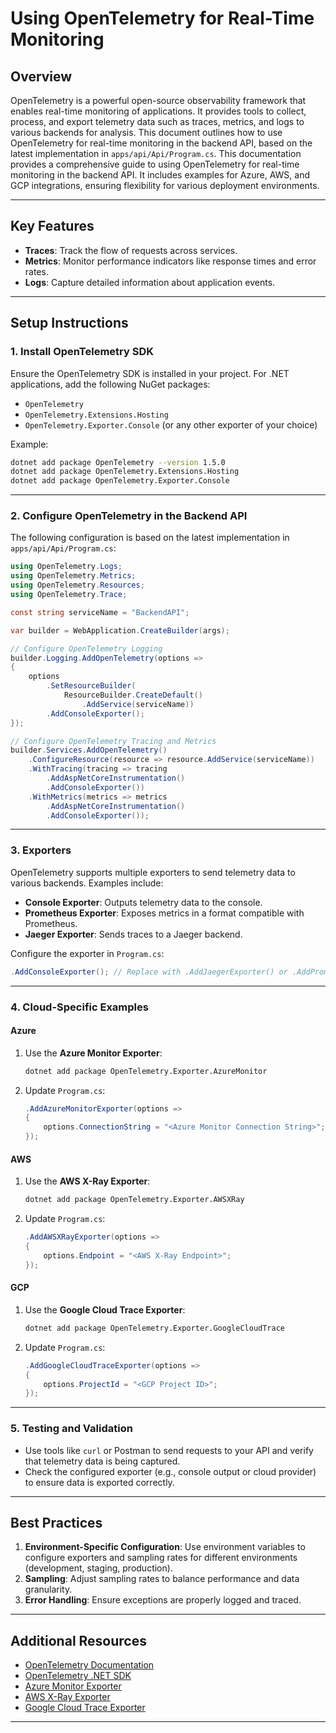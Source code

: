 # Using OpenTelemetry for Real-Time Monitoring

## Overview

OpenTelemetry is a powerful open-source observability framework that enables real-time monitoring of applications. It provides tools to collect, process, and export telemetry data such as traces, metrics, and logs to various backends for analysis.
This document outlines how to use OpenTelemetry for real-time monitoring in the backend API, based on the latest implementation in `apps/api/Api/Program.cs`.
This documentation provides a comprehensive guide to using OpenTelemetry for real-time monitoring in the backend API. It includes examples for Azure, AWS, and GCP integrations, ensuring flexibility for various deployment environments.

---

## Key Features

- **Traces**: Track the flow of requests across services.
- **Metrics**: Monitor performance indicators like response times and error rates.
- **Logs**: Capture detailed information about application events.

---

## Setup Instructions

### 1. Install OpenTelemetry SDK

Ensure the OpenTelemetry SDK is installed in your project. For .NET applications, add the following NuGet packages:

- `OpenTelemetry`
- `OpenTelemetry.Extensions.Hosting`
- `OpenTelemetry.Exporter.Console` (or any other exporter of your choice)

Example:

```bash
dotnet add package OpenTelemetry --version 1.5.0
dotnet add package OpenTelemetry.Extensions.Hosting
dotnet add package OpenTelemetry.Exporter.Console
```

---

### 2. Configure OpenTelemetry in the Backend API

The following configuration is based on the latest implementation in `apps/api/Api/Program.cs`:

```csharp
using OpenTelemetry.Logs;
using OpenTelemetry.Metrics;
using OpenTelemetry.Resources;
using OpenTelemetry.Trace;

const string serviceName = "BackendAPI";

var builder = WebApplication.CreateBuilder(args);

// Configure OpenTelemetry Logging
builder.Logging.AddOpenTelemetry(options =>
{
    options
        .SetResourceBuilder(
            ResourceBuilder.CreateDefault()
                .AddService(serviceName))
        .AddConsoleExporter();
});

// Configure OpenTelemetry Tracing and Metrics
builder.Services.AddOpenTelemetry()
    .ConfigureResource(resource => resource.AddService(serviceName))
    .WithTracing(tracing => tracing
        .AddAspNetCoreInstrumentation()
        .AddConsoleExporter())
    .WithMetrics(metrics => metrics
        .AddAspNetCoreInstrumentation()
        .AddConsoleExporter());
```

---

### 3. Exporters

OpenTelemetry supports multiple exporters to send telemetry data to various backends. Examples include:

- **Console Exporter**: Outputs telemetry data to the console.
- **Prometheus Exporter**: Exposes metrics in a format compatible with Prometheus.
- **Jaeger Exporter**: Sends traces to a Jaeger backend.

Configure the exporter in `Program.cs`:

```csharp
.AddConsoleExporter(); // Replace with .AddJaegerExporter() or .AddPrometheusExporter()
```

---

### 4. Cloud-Specific Examples

#### Azure

1. Use the **Azure Monitor Exporter**:
   ```bash
   dotnet add package OpenTelemetry.Exporter.AzureMonitor
   ```
2. Update `Program.cs`:
   ```csharp
   .AddAzureMonitorExporter(options =>
   {
       options.ConnectionString = "<Azure Monitor Connection String>";
   });
   ```

#### AWS

1. Use the **AWS X-Ray Exporter**:
   ```bash
   dotnet add package OpenTelemetry.Exporter.AWSXRay
   ```
2. Update `Program.cs`:
   ```csharp
   .AddAWSXRayExporter(options =>
   {
       options.Endpoint = "<AWS X-Ray Endpoint>";
   });
   ```

#### GCP

1. Use the **Google Cloud Trace Exporter**:
   ```bash
   dotnet add package OpenTelemetry.Exporter.GoogleCloudTrace
   ```
2. Update `Program.cs`:
   ```csharp
   .AddGoogleCloudTraceExporter(options =>
   {
       options.ProjectId = "<GCP Project ID>";
   });
   ```

---

### 5. Testing and Validation

- Use tools like `curl` or Postman to send requests to your API and verify that telemetry data is being captured.
- Check the configured exporter (e.g., console output or cloud provider) to ensure data is exported correctly.

---

## Best Practices

1. **Environment-Specific Configuration**: Use environment variables to configure exporters and sampling rates for different environments (development, staging, production).
2. **Sampling**: Adjust sampling rates to balance performance and data granularity.
3. **Error Handling**: Ensure exceptions are properly logged and traced.

---

## Additional Resources

- [OpenTelemetry Documentation](https://opentelemetry.io/)
- [OpenTelemetry .NET SDK](https://github.com/open-telemetry/opentelemetry-dotnet)
- [Azure Monitor Exporter](https://learn.microsoft.com/en-us/azure/azure-monitor/)
- [AWS X-Ray Exporter](https://aws.amazon.com/xray/)
- [Google Cloud Trace Exporter](https://cloud.google.com/trace)

---
